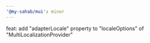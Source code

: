```yaml
---
'@my-sahab/mui': minor
---
```


feat: add "adapterLocale" property to "localeOptions" of "MultiLocalizationProvider"
